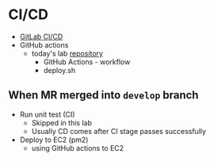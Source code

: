 # CI/CD
- [GitLab CI/CD](https://link.medium.com/DeUwWz62fnb)
- GitHub actions
  * today's lab [repository](https://github.com/biligunb/github-actions)
    - GitHub Actions - workflow
    - deploy.sh

## When MR merged into `develop` branch
- Run unit test (CI)
  * Skipped in this lab
  * Usually CD comes after CI stage passes successfully
- Deploy to EC2 (pm2)
  * using GitHub actions to EC2
